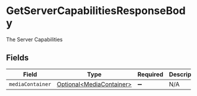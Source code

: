 # GetServerCapabilitiesResponseBody

The Server Capabilities


## Fields

| Field                                                                  | Type                                                                   | Required                                                               | Description                                                            |
| ---------------------------------------------------------------------- | ---------------------------------------------------------------------- | ---------------------------------------------------------------------- | ---------------------------------------------------------------------- |
| `mediaContainer`                                                       | [Optional\<MediaContainer>](../../models/operations/MediaContainer.md) | :heavy_minus_sign:                                                     | N/A                                                                    |